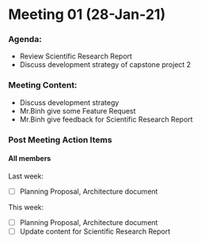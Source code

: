 # Meeting 01 (28-Jan-21)

### Agenda:

- Review Scientific Research Report
- Discuss development strategy of capstone project 2

### Meeting Content:

- Discuss development strategy
- Mr.Binh give some Feature Request
- Mr.Binh give feedback for Scientific Research Report

### Post Meeting Action Items

#### All members

Last week:

- [ ] Planning Proposal, Architecture document

This week:

- [ ] Planning Proposal, Architecture document
- [ ] Update content for Scientific Research Report
